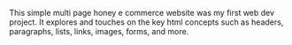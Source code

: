 This simple multi page honey e commerce website was my first web dev project. It explores and touches on the key html concepts such as headers, paragraphs, lists, links, images, forms, and more.
